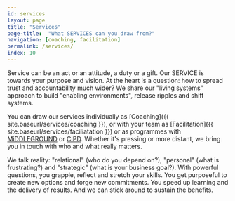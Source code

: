 ```yaml
---
id: services
layout: page
title: "Services"
page-title:  "What SERVICES can you draw from?"
navigation: [coaching, facilitation]
permalink: /services/
index: 10
---
```


Service can be an act or an attitude, a duty or a gift. Our SERVICE is
towards your purpose and vision. At the heart is a question: how to spread trust and accountability much wider? We share our "living systems" approach to build "enabling environments", release
ripples and shift systems.

You can draw our services individually as [Coaching]({{ site.baseurl/services/coaching }}), or with your team as [Facilitation]({{ site.baseurl/services/faciliatation }}) or as programmes with [MiDDLEGROUND](http://www.middle-ground.co.uk) or [CIPD](http://www.cipd.co.uk/training/ORDDTC). Whether it's pressing or more distant, we bring you in touch with who and what really matters.

We talk reality: "relational" (who do you depend on?), "personal" (what is frustrating?) and "strategic"
(what is your business goal?). With powerful questions, you grapple, reflect and stretch your skills. You get purposeful to create new options and forge new commitments. You speed up learning and the delivery of results. And we can stick around to sustain the benefits.